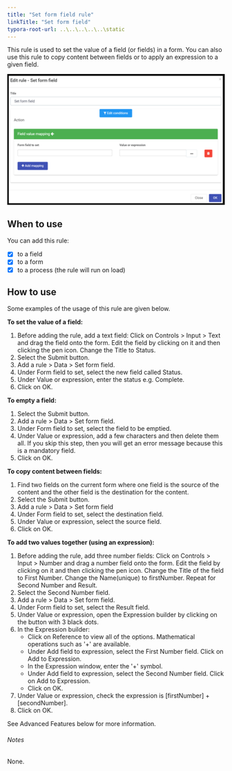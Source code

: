 ```yaml
---
title: "Set form field rule"
linkTitle: "Set form field"
typora-root-url: ..\..\..\..\..\static
---
```


This rule is used to set the value of a field (or fields) in a form. You can also use this rule to copy content between fields or to apply an expression to a given field. 	

![Set form field dialog box](/images/setformfield.png)

## When to use 
You can add this rule:
- [x] to a field
- [x] to a form 
- [x] to a process (the rule will run on load)

## How to use
Some examples of the usage of this rule are given below.

**To set the value of a field:**

1. Before adding the rule, add a text field: Click on Controls > Input > Text and drag the field onto the form. Edit the field by clicking on it and then clicking the pen icon. Change the Title to Status. 
2. Select the Submit button.
3. Add a rule > Data > Set form field.
4. Under Form field to set, select the new field called Status.
5. Under Value or expression, enter the status e.g. Complete.
6. Click on OK.

**To empty a field:**
1. Select the Submit button.
2. Add a rule > Data > Set form field.
3. Under Form field to set, select the field to be emptied.
4. Under Value or expression, add a few characters and then delete them all. If you skip this step, then you will get an error message because this is a mandatory field.
5. Click on OK.

**To copy content between fields:**

1. Find two fields on the current form where one field is the source of the content and the other field is the destination for the content.
2. Select the Submit button.
3. Add a rule > Data > Set form field
4. Under Form field to set, select the destination field.
5. Under Value or expression, select the source field.
6. Click on OK.

**To add two values together (using an expression):**

1. Before adding the rule, add three number fields: Click on Controls > Input > Number and drag a number field onto the form. Edit the field by clicking on it and then clicking the pen icon. Change the Title of the field to First Number.  Change the Name(unique)  to firstNumber. Repeat for Second Number and Result.
2. Select the Second Number field.
3. Add a rule > Data > Set form field.
4. Under Form field to set, select the Result field.
5. Under Value or expression, open the Expression builder by clicking on the button with 3 black dots.
6. In the Expression builder:
   - Click on Reference to view all of the options.  Mathematical operations such as '+' are available.  
   - Under Add field to expression, select the First Number field.  Click on Add to Expression. 
   - In the Expression window, enter the '+' symbol. 
   - Under Add field to expression, select the Second Number field.  Click on Add to Expression.  
   - Click on OK.
7. Under Value or expression, check the expression is [firstNumber] + [secondNumber].
8. Click on OK.

See Advanced Features below for more information.

###### Notes
None.





